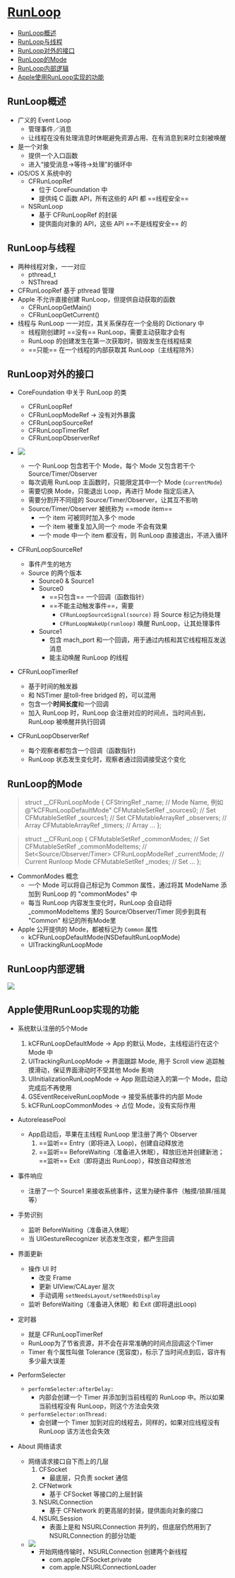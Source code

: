 # [RunLoop](http://blog.ibireme.com/2015/05/18/runloop/)

- [RunLoop概述](#RunLoop概述)
- [RunLoop与线程](#RunLoop与线程)
- [RunLoop对外的接口](#RunLoop对外的接口)
- [RunLoop的Mode](#RunLoop的Mode)
- [RunLoop内部逻辑](#RunLoop内部逻辑)
- [Apple使用RunLoop实现的功能](#Apple使用RunLoop实现的功能)

## RunLoop概述

- 广义的 Event Loop
	- 管理事件／消息
	- 让线程在没有处理消息时休眠避免资源占用、在有消息到来时立刻被唤醒
- 是一个对象
	- 提供一个入口函数
	- 进入“接受消息->等待->处理”的循环中
- iOS/OS X 系统中的
	- CFRunLoopRef
		- 位于 CoreFoundation 中
		- 提供纯 C 函数 API，所有这些的 API 都 ==线程安全==
	- NSRunLoop
		- 基于 CFRunLoopRef 的封装
		- 提供面向对象的 API，这些 API ==不是线程安全== 的

## RunLoop与线程

- 两种线程对象，一一对应
	- pthread_t
	- NSThread
- CFRunLoopRef 基于 pthread 管理
- Apple 不允许直接创建 RunLoop，但提供自动获取的函数
	- CFRunLoopGetMain()
	- CFRunLoopGetCurrent()
- 线程与 RunLoop 一一对应，其关系保存在一个全局的 Dictionary 中
	- 线程刚创建时 ==没有== RunLoop，需要主动获取才会有
	- RunLoop 的创建发生在第一次获取时，销毁发生在线程结束
	- ==只能== 在一个线程的内部获取其 RunLoop（主线程除外）

## RunLoop对外的接口

- CoreFoundation 中关于 RunLoop 的类
	- CFRunLoopRef
	- CFRunLoopModeRef -> 没有对外暴露
	- CFRunLoopSourceRef
	- CFRunLoopTimerRef
	- CFRunLoopObserverRef
- ![](http://blog.ibireme.com/wp-content/uploads/2015/05/RunLoop_0.png)
	- 一个 RunLoop 包含若干个 Mode，每个 Mode 又包含若干个 Source/Timer/Observer
	- 每次调用 RunLoop 主函数时，只能限定其中一个 Mode (`currentMode`)
	- 需要切换 Mode，只能退出 Loop，再进行 Mode 指定后进入
	- 需要分割开不同组的 Source/Timer/Observer，让其互不影响
	- Source/Timer/Observer 被统称为 ==mode item==
		- 一个 item 可被同时加入多个  mode
		- 一个 item 被重复加入同一个 mode 不会有效果
		- 一个 mode 中一个 item 都没有，则 RunLoop 直接退出，不进入循环

- CFRunLoopSourceRef
	- 事件产生的地方
	- Source 的两个版本
		- Source0 & Source1
		- Source0
			- ==只包含== 一个回调（函数指针）
			- ==不能主动触发事件==，需要
				- `CFRunLoopSourceSignal(source)` 将 Source 标记为待处理
				- `CFRunLoopWakeUp(runloop)` 唤醒 RunLoop，让其处理事件
		- Source1
			- 包含 mach_port 和一个回调，用于通过内核和其它线程相互发送消息
			- 能主动唤醒 RunLoop 的线程

- CFRunLoopTimerRef
	- 基于时间的触发器
	- 和 NSTimer 是toll-free bridged 的，可以混用
	- 包含一个**时间长度**和一个回调
	- 加入 RunLoop 时，RunLoop 会注册对应的时间点，当时间点到，RunLoop 被唤醒并执行回调

- CFRunLoopObserverRef
	- 每个观察者都包含一个回调（函数指针)
	- RunLoop 状态发生变化时，观察者通过回调接受这个变化


## RunLoop的Mode

> struct __CFRunLoopMode {
    CFStringRef _name;            // Mode Name, 例如 @"kCFRunLoopDefaultMode"
    CFMutableSetRef _sources0;    // Set
    CFMutableSetRef _sources1;    // Set
    CFMutableArrayRef _observers; // Array
    CFMutableArrayRef _timers;    // Array
    ...
};
 
> struct __CFRunLoop {
    CFMutableSetRef _commonModes;     // Set
    CFMutableSetRef _commonModeItems; // Set<Source/Observer/Timer>
    CFRunLoopModeRef _currentMode;    // Current Runloop Mode
    CFMutableSetRef _modes;           // Set
    ...
};

- CommonModes 概念
	- 一个 Mode 可以将自己标记为 Common 属性，通过将其 ModeName 添加到 RunLoop 的 "commonModes" 中
	- 每当 RunLoop 内容发生变化时，RunLoop 会自动将 _commonModeItems 里的 Source/Observer/Timer 同步到具有 "Common" 标记的所有Mode里
- Apple 公开提供的 Mode，都被标记为 `Common` 属性
	- kCFRunLoopDefaultMode(NSDefaultRunLoopMode)
	- UITrackingRunLoopMode

## RunLoop内部逻辑

![](http://blog.ibireme.com/wp-content/uploads/2015/05/RunLoop_1.png)

## Apple使用RunLoop实现的功能

- 系统默认注册的5个Mode
	1. kCFRunLoopDefaultMode -> App 的默认 Mode，主线程运行在这个 Mode 中
	2. UITrackingRunLoopMode -> 界面跟踪 Mode, 用于 Scroll view 追踪触摸滑动，保证界面滑动时不受其他 Mode 影响
	3. UIInitializationRunLoopMode -> App 刚启动进入的第一个 Mode，启动完成后不再使用
	4. GSEventReceiveRunLoopMode -> 接受系统事件的内部 Mode
	5. kCFRunLoopCommonModes -> 占位 Mode，没有实际作用

- AutoreleasePool
	- App启动后，苹果在主线程 RunLoop 里注册了两个 Observer
		1. ==监听== Entry（即将进入 Loop)，创建自动释放池
		2. ==监听== BeforeWaiting（准备进入休眠），释放旧池并创建新池；==监听== Exit（即将退出 RunLoop），释放自动释放池

- 事件响应
	- 注册了一个 Source1 来接收系统事件，这里为硬件事件（触摸/锁屏/摇晃等）

- 手势识别
	- 监听 BeforeWaiting（准备进入休眠）
	- 当 UIGestureRecognizer 状态发生改变，都产生回调

- 界面更新
	- 操作 UI 时
		- 改变 Frame
		- 更新 UIView/CALayer 层次
		- 手动调用 `setNeedsLayout/setNeedsDisplay`
	- 监听 BeforeWaiting（准备进入休眠）和 Exit (即将退出Loop)

- 定时器
	- 就是 CFRunLoopTimerRef
	- RunLoop为了节省资源，并不会在非常准确的时间点回调这个Timer
	- Timer 有个属性叫做 Tolerance (宽容度)，标示了当时间点到后，容许有多少最大误差

- PerformSelecter
	- `performSelecter:afterDelay:` 
		- 内部会创建一个 Timer 并添加到当前线程的 RunLoop 中。所以如果当前线程没有 RunLoop，则这个方法会失效
	- `performSelector:onThread:`
		- 会创建一个 Timer 加到对应的线程去，同样的，如果对应线程没有 RunLoop 该方法也会失效

- About 网络请求
	- 网络请求接口自下而上的几层
		1. CFSocket
			- 最底层，只负责 socket 通信
		2. CFNetwork
			- 基于 CFSocket 等接口的上层封装
		3. NSURLConnection
			- 基于 CFNetwork 的更高层的封装，提供面向对象的接口
		4. NSURLSession
			- 表面上是和 NSURLConnection 并列的，但底层仍然用到了 NSURLConnection 的部分功能
	- ![](http://blog.ibireme.com/wp-content/uploads/2015/05/RunLoop_network.png)
		- 开始网络传输时，NSURLConnection 创建两个新线程
			- com.apple.CFSocket.private
			- com.apple.NSURLConnectionLoader

